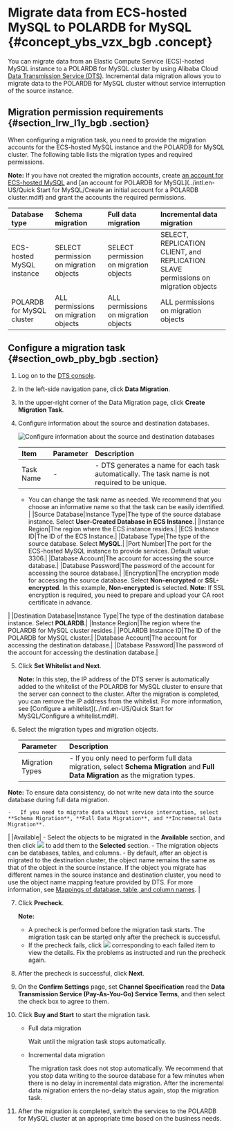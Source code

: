 # Migrate data from ECS-hosted MySQL to POLARDB for MySQL {#concept_ybs_vzx_bgb .concept}

You can migrate data from an Elastic Compute Service \(ECS\)-hosted MySQL instance to a POLARDB for MySQL cluster by using Alibaba Cloud [Data Transmission Service \(DTS\)](https://www.alibabacloud.com/help/doc-detail/26592.htm). Incremental data migration allows you to migrate data to the POLARDB for MySQL cluster without service interruption of the source instance.

## Migration permission requirements {#section_lrw_l1y_bgb .section}

When configuring a migration task, you need to provide the migration accounts for the ECS-hosted MySQL instance and the POLARDB for MySQL cluster. The following table lists the migration types and required permissions.

**Note:** If you have not created the migration accounts, create [an account for ECS-hosted MySQL](https://dev.mysql.com/doc/refman/8.0/en/grant.html) and [an account for POLARDB for MySQL](../intl.en-US/Quick Start for MySQL/Create an initial account for a POLARDB cluster.md#) and grant the accounts the required permissions.

|Database type|Schema migration|Full data migration|Incremental data migration|
|:------------|:---------------|:------------------|:-------------------------|
|ECS-hosted MySQL instance|SELECT permission on migration objects|SELECT permission on migration objects|SELECT, REPLICATION CLIENT, and REPLICATION SLAVE permissions on migration objects|
|POLARDB for MySQL cluster|ALL permissions on migration objects|ALL permissions on migration objects|ALL permissions on migration objects|

## Configure a migration task {#section_owb_pby_bgb .section}

1.  Log on to the [DTS console](https://dts.console.aliyun.com/).
2.  In the left-side navigation pane, click **Data Migration**.
3.  In the upper-right corner of the Data Migration page, click **Create Migration Task**.
4.  Configure information about the source and destination databases.

    ![Configure information about the source and destination databases](http://static-aliyun-doc.oss-cn-hangzhou.aliyuncs.com/assets/img/78734/156635889140718_en-US.png)

    |Item|Parameter|Description|
    |:---|:--------|:----------|
    |Task Name|-|     -   DTS generates a name for each task automatically. The task name is not required to be unique.
    -   You can change the task name as needed. We recommend that you choose an informative name so that the task can be easily identified.
 |
    |Source Database|Instance Type|The type of the source database instance. Select **User-Created Database in ECS Instance**.|
    |Instance Region|The region where the ECS instance resides.|
    |ECS Instance ID|The ID of the ECS Instance.|
    |Database Type|The type of the source database. Select **MySQL**.|
    |Port Number|The port for the ECS-hosted MySQL instance to provide services. Default value: 3306.|
    |Database Account|The account for accessing the source database.|
    |Database Password|The password of the account for accessing the source database.|
    |Encryption|The encryption mode for accessing the source database. Select **Non-encrypted** or **SSL-encrypted**. In this example, **Non-encrypted** is selected. **Note:** If SSL encryption is required, you need to prepare and upload your CA root certificate in advance.

 |
    |Destination Database|Instance Type|The type of the destination database instance. Select **POLARDB**.|
    |Instance Region|The region where the POLARDB for MySQL cluster resides.|
    |POLARDB Instance ID|The ID of the POLARDB for MySQL cluster.|
    |Database Account|The account for accessing the destination database.|
    |Database Password|The password of the account for accessing the destination database.|

5.  Click **Set Whitelist and Next**.

    **Note:** In this step, the IP address of the DTS server is automatically added to the whitelist of the POLARDB for MySQL cluster to ensure that the server can connect to the cluster. After the migration is completed, you can remove the IP address from the whitelist. For more information, see [Configure a whitelist](../intl.en-US/Quick Start for MySQL/Configure a whitelist.md#).

6.  Select the migration types and migration objects.

    |Parameter|Description|
    |:--------|:----------|
    |Migration Types|     -   If you only need to perform full data migration, select **Schema Migration** and **Full Data Migration** as the migration types.

**Note:** To ensure data consistency, do not write new data into the source database during full data migration.

    -   If you need to migrate data without service interruption, select **Schema Migration**, **Full Data Migration**, and **Incremental Data Migration**.
 |
    |Available|     -   Select the objects to be migrated in the **Available** section, and then click ![](http://static-aliyun-doc.oss-cn-hangzhou.aliyuncs.com/assets/img/78734/156635889140720_en-US.png) to add them to the **Selected** section.
    -   The migration objects can be databases, tables, and columns.
    -   By default, after an object is migrated to the destination cluster, the object name remains the same as that of the object in the source instance. If the object you migrate has different names in the source instance and destination cluster, you need to use the object name mapping feature provided by DTS. For more information, see [Mappings of database, table, and column names](https://www.alibabacloud.com/help/doc-detail/26628.htm).
 |

7.  Click **Precheck**.

    **Note:** 

    -   A precheck is performed before the migration task starts. The migration task can be started only after the precheck is successful.
    -   If the precheck fails, click ![](http://static-aliyun-doc.oss-cn-hangzhou.aliyuncs.com/assets/img/86903/156635889135996_en-US.png) corresponding to each failed item to view the details. Fix the problems as instructed and run the precheck again.
8.  After the precheck is successful, click **Next**.
9.  On the **Confirm Settings** page, set **Channel Specification** read the **Data Transmission Service \(Pay-As-You-Go\) Service Terms**, and then select the check box to agree to them.
10. Click **Buy and Start** to start the migration task.
    -   Full data migration

        Wait until the migration task stops automatically.

    -   Incremental data migration

        The migration task does not stop automatically. We recommend that you stop data writing to the source database for a few minutes when there is no delay in incremental data migration. After the incremental data migration enters the no-delay status again, stop the migration task.

11. After the migration is completed, switch the services to the POLARDB for MySQL cluster at an appropriate time based on the business needs.

